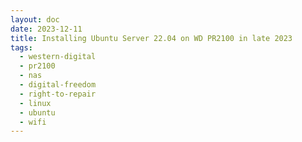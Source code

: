 ```yaml
---
layout: doc
date: 2023-12-11
title: Installing Ubuntu Server 22.04 on WD PR2100 in late 2023
tags:
  - western-digital
  - pr2100
  - nas
  - digital-freedom 
  - right-to-repair
  - linux
  - ubuntu
  - wifi
---
```


<Title/>

> Disclaimer: do this at your own risk, I'm not responsible for any damage to your device. Also, I'm not a linux expert, I just followed the guide and figured out how to get the hardware control working. Please do not do this with a machine that has important data on it.

## Prerequisite

You'll need:

- a fast, reliable usb storage device >= 16gb, f.x. a small cheap M.2 64GB SSD in a usb enclosure
- network cable connected to your PR2100
- a linux machine or ([intel?](https://github.com/aamkye/ubuntu_on_WD_PRx100#macos-native-m1-not-supported)-)mac 
- basic familiarity with linux and the terminal
- optional: noise cancelling headphones

## Basic setup

follow this guide: https://github.com/aamkye/ubuntu_on_WD_PRx100 only to the network configuration part, ignore "_Extras (meant to be run on NAS directly)_", see below

> Hint: Make sure to install OpenSSH Server when prompted by Ubuntu Installer

> Hint: Depending on how slow your storage device is, the installation may take 10 to 30 minutes

> Hint: The installer will not exit, instead there'll be a message like "subiquity/late/run" in the log and no more new lines. Either hit the "reboot now" text-button or just close the VM window and reboot it without the CD-ROM, as described in the original guide.

## Networking Setup

**If you can get copy and paste to work on your instance, do that and paste the configuration and mac addresses to the file.** 

I couldn't get copy and paste to work, so I did this:

1. run `wget https://raw.githubusercontent.com/aamkye/ubuntu_on_WD_PRx100/master/readme.md`
2. run `nano readme.md`
3. keep pressing `ctrl+k` to remove lines before and after the netplan config, navigate using arrow keys
4. insert your mac addresses
5. hit `ctrl+o` `enter` `ctrl+x` to save your file and exit the editor
6. run `sudo readme.me /etc/netplan/01-network-config.yaml`

## First Boot

1. shut down VM, remove stick and insert into your PR2100
2. wait for ~2-5 minutes for the PR2100 to boot. The main LED should have a solid blue light when booting is complete, although you can try and connect to it before that.
3. acquire your PR2100's IP address on your network: use your routers network view or use a scanning app
4. ssh into the PR2100 using the credentials you set during the ubuntu server install

## Hardware Control

Since the instructions in the original tutorial are outdated, here's how to get the hardware control working

### Install `hddtemp` ([via](https://askubuntu.com/a/1403901/1724194))

```shell
sudo apt update
wget http://archive.ubuntu.com/ubuntu/pool/universe/h/hddtemp/hddtemp_0.3-beta15-53_amd64.deb
```
then:
```shell
sudo apt install ./hddtemp_0.3-beta15-53_amd64.deb
```

### Install `wdnas-hwtools` 

Create a root shell
```shell
sudo su
``` 
then
```shell
add-apt-repository universe
cd /opt
git clone https://github.com/WDCommunity/wdnas-hwtools
cd /opt/wdnas-hwtools
./install.sh
```
then hit `crtl+d` to exit root shell

Now, within a few seconds the fan should spin down to 30% of its max speed.

## Surviving Reboots

[There are 2 issues with the hardware control](https://github.com/WDCommunity/wdnas-hwtools/issues/12):

### Soft Reboots

Soft reboots will always fail because the actual fan speed is not detected and the
the unit is shut down because it thinks the fan is broken. There is no way to fix this.

> **Solution:** Don't soft reboot, always shut down and then power on again

### Power Cycles/Regular Boots

`wdhwd.service` will fail to initialize on boot, so the fan will spin at full speed until the service is restarted.
To fix this, do the following:

1. ssh into your PR2100
2. run `sudo crontab -e`
3. add the following line to the end of the file: `@reboot sleep 90 && systemctl restart wdhwd.service`
4. run `sudo systemctl restart wdhwd.service` immediately to avoid having to reboot

This will restart the service 90 seconds after boot.

## Bonus: Controlling Idle Fan Speed

> Do this only if you know what you're doing, I'm not responsible for any damage to your device.

Even though [this file](https://github.com/michaelroland/wdnas-hwdaemon/blob/master/tools/wdhwd.conf) suggests that it is possible to control the fan speed via config, the `fan_speed_*`-values will be absent from the file on your device and the actual scripts apparently never read the values from the file.

To set a lower idle fan speed, do the following:

1. ssh into your PR2100
2. run `sudo nano /usr/local/lib/wdhwd/wdhwlib/fancontroller.py`
3. hit `ctrl+w`, enter `FAN_DEFAULT = 30`, hit `enter`
4. change the value to something lower, e.g. `FAN_DEFAULT = 20` but don't go lower than `FAN_MIN`
5. hit `ctrl+o` `enter` `ctrl+x` to save your file and exit the editor
6. run `sudo systemctl restart wdhwd.service`

I've set mine to 15% and it's working fine.

By looking at `fancontroller.py` I found out that the script assumes the _normal_ temperature of the unit to be below 69°C. When I forced the temps to go over the 69°C the fan quickly spins up and cools (or attempts to cool) the unit down to 69°C again.

It's not quite a fan curve tool but you can basically can create by custom curves by modifying the script to your liking.

> After modifying the script, you'll have to restart the service for your changes to kick in: `sudo systemctl restart wdhwd.service`

> Be aware that the unit will turn off when the fan speed hits 0 or the temperature goes above 90°C

## Bonus II: Installing Wifi Stick

> DO THIS WHILE YOUR MACHINE IS STILL CONNECTED TO THE NETWORK VIA CABLE

To enable your PR2100 to connect to wifi, you'll need a wifi stick that works with linux.
Once you have one, follow these steps:

1. ssh into your PR2100
2. run `sudo apt install wpasupplicant`
3. plug in your wifi stick
4. run `lshw -C network` and look for an `*-network`-entry with the description `Wireless interface`
5. copy the `logical name` of the entry, e.g. `wlan0` or something more cryptic like `wlx801f02cd1234`
6. open `/etc/netplan/01-network-config.yaml` with `sudo nano /etc/netplan/01-network-config.yaml` and add the following lines:
```yaml
  wifis:
    YOUR_LOGICAL_NAME_HERE:
      dhcp4: true
      access-points:
        "YOUR_WIFI_SSID":
          password: "YOUR_WIFI_PASSWORD"
```

Replace `YOUR_LOGICAL_NAME_HERE` with logical name you acquired in step 5, `YOUR_WIFI_SSID` with your wifi's SSID and `YOUR_WIFI_PASSWORD` with your wifi's password.

Keep in mind that the indentation is important, so make sure to copy the spaces correctly.
Also make sure that the indentation of the `wifis`-line is the same as the `ethernets`-line above it. 

> If you're using a 5GHz wifi, make sure that your wifi stick supports it. If it doesn't, you'll have to use a 2.4GHz wifi.

7. run `sudo netplan apply -debug` to apply the changes
8. now run `ip address` and look for an entry with your stick's logical name, e.g. `wlan0` or `wlx801f02cd1234`. It should include `state up` and `inet` with an IP address. 
9. power down your PR2100, remove the network cable and boot it up again

You should now be able to ssh into your PR2100 via wifi.

## Bonus III: HDD Spindown

If you're using your PR2100 as a backup device or data grave, you may want to spin down the HDDs when they're not in use to save energy and reduce noise.

> Spinning down the HDDs (after a reasonable delay) might increase their lifespan but also increases the time it takes to access data on them. If you're using your PR2100 as a NAS, you may not want to do this.

There are several suggestions on how to do this, but none of them except for [this one](https://wiki.archlinux.org/title/hdparm#Persistent_configuration_using_udev_rules) worked for me:


1. ssh into your PR2100
2. _for each drive_
   1. find out the [short serial](https://wiki.archlinux.org/title/Udev#Identifying_a_disk_by_its_serial) by running `udevadm info /dev/sdX | grep SHORT`, replace `sdX` with the device id of your drive, e.g. `sda`
   2. run `sudo nano /etc/udev/rules.d/69-hdparm.rules` and enter the following line
    ```
    ACTION=="add", SUBSYSTEM=="block", KERNEL=="sd[a-z]", ENV{ID_SERIAL_SHORT}=="SERIAL_FROM_ABOVE", RUN+="/usr/sbin/hdparm -B 127 -S 241 /dev/sdX"
    ```
    replace `SERIAL_FROM_ABOVE` with the short serial you acquired in step 2.1 and `sdX` with the device id of your drive, e.g. `sda`
3. reboot your PR2100 (hard)
4. run `sudo systemctl status udev.service` and look for any errors related to your drives
5. install smartmontools by running `sudo apt install smartmontools` ([reason](https://wiki.archlinux.org/title/hdparm#Querying_the_status_of_the_disk_without_waking_it_up))
6. wait for the drives to spin down, then run `sudo smartctl -i -n standby /dev/sda`. The output should look like this:
  ```
    smartctl 7.2 2020-12-30 r5155 [x86_64-linux-5.15.0-91-generic] (local build)
    Copyright (C) 2002-20, Bruce Allen, Christian Franke, www.smartmontools.org

    Device is in STANDBY mode, exit(2)
  ```

> Hint: the `-B` parameter must be set below 128, because [values above 127 apparently disable spindown](https://wiki.archlinux.org/title/hdparm#Power_management_configuration:~:text=Values%20from%201%20to%20127%20permit%20spin%2Ddown%2C%20whereas%20values%20from%20128%20to%20254%20do%20not.)

### Spindown Time Notation

[From the documentation](https://wiki.archlinux.org/title/hdparm#:~:text=The%20value%20of%200%20disables%20spindown%2C%20the%20values%20from%201%20to%20240%20specify%20multiples%20of%205%20seconds%20and%20values%20from%20241%20to%20251%20specify%20multiples%20of%2030%20minutes.):

>  The value of 0 disables spindown, the values from 1 to 240 specify multiples of 5 seconds and values from 241 to 251 specify multiples of 30 minutes.

Here's a table with some examples:

| Value | Time |
|-------|------|
| 0     | disabled |
| 1     | 5 seconds |
| 2     | 10 seconds |
| 120   | 10 minutes |
| 240   | 20 minutes |
| 241   | 30 minutes |
| 242   | 60 minutes |
| 243   | 90 minutes |
| 244   | 120 minutes |
| 250   | 240 minutes |


<Comment />